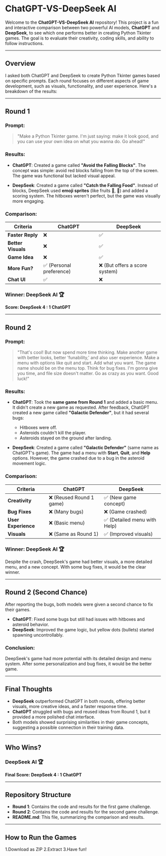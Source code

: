 # ChatGPT-VS-DeepSeek AI

Welcome to the **ChatGPT-VS-DeepSeek AI** repository! This project is a fun and interactive comparison between two powerful AI models, **ChatGPT** and **DeepSeek**, to see which one performs better in creating Python Tkinter games. The goal is to evaluate their creativity, coding skills, and ability to follow instructions.

---

## **Overview**

I asked both ChatGPT and DeepSeek to create Python Tkinter games based on specific prompts. Each round focuses on different aspects of game development, such as visuals, functionality, and user experience. Here's a breakdown of the results:

---

## **Round 1**

### **Prompt:**
> "Make a Python Tkinter game. I'm just saying: make it look good, and you can use your own idea on what you wanna do. Go ahead!"

### **Results:**

- **ChatGPT**: Created a game called **"Avoid the Falling Blocks"**. The concept was simple: avoid red blocks falling from the top of the screen. The game was functional but lacked visual appeal.
  
- **DeepSeek**: Created a game called **"Catch the Falling Food"**. Instead of blocks, DeepSeek used **emoji sprites** (like fruits 🍎, 🍌) and added a scoring system. The hitboxes weren't perfect, but the game was visually more engaging.

### **Comparison:**

| Criteria          | ChatGPT       | DeepSeek      |
|-------------------|---------------|---------------|
| **Faster Reply**  | ❌            | ✅            |
| **Better Visuals**| ❌            | ✅            |
| **Game Idea**     | ❌            | ✅            |
| **More Fun?**     | ✅ (Personal preference) | ❌ (But offers a score system) |
| **Chat UI**       | ✅            | ❌            |

### **Winner: DeepSeek AI** 🏆  
**Score: DeepSeek 4 : 1 ChatGPT**

---

## **Round 2**

### **Prompt:**
> "That's cool! But now spend more time thinking. Make another game with better looks, better 'funability,' and also user experience. Make a menu with options like quit and start. Add what you want. The game name should be on the menu top. Think for bug fixes. I'm gonna give you time, and file size doesn't matter. Go as crazy as you want. Good luck!"

### **Results:**

- **ChatGPT**: Took the **same game from Round 1** and added a basic menu. It didn't create a new game as requested. After feedback, ChatGPT created a new game called **"Galactic Defender"**, but it had several bugs:
  - Hitboxes were off.
  - Asteroids couldn't kill the player.
  - Asteroids stayed on the ground after landing.

- **DeepSeek**: Created a game called **"Galactic Defender"** (same name as ChatGPT's game). The game had a menu with **Start**, **Quit**, and **Help** options. However, the game crashed due to a bug in the asteroid movement logic.

### **Comparison:**

| Criteria          | ChatGPT       | DeepSeek      |
|-------------------|---------------|---------------|
| **Creativity**    | ❌ (Reused Round 1 game) | ✅ (New game concept) |
| **Bug Fixes**     | ❌ (Many bugs) | ❌ (Game crashed) |
| **User Experience**| ❌ (Basic menu) | ✅ (Detailed menu with Help) |
| **Visuals**       | ❌ (Same as Round 1) | ✅ (Improved visuals) |

### **Winner: DeepSeek AI** 🏆  
Despite the crash, DeepSeek's game had better visuals, a more detailed menu, and a new concept. With some bug fixes, it would be the clear winner.

---

## **Round 2 (Second Chance)**

After reporting the bugs, both models were given a second chance to fix their games.

- **ChatGPT**: Fixed some bugs but still had issues with hitboxes and asteroid behavior.
- **DeepSeek**: Improved the game logic, but yellow dots (bullets) started spawning uncontrollably.

### **Conclusion:**
DeepSeek's game had more potential with its detailed design and menu system. After some personalization and bug fixes, it would be the better game.

---

## **Final Thoughts**

- **DeepSeek** outperformed ChatGPT in both rounds, offering better visuals, more creative ideas, and a faster response time.
- **ChatGPT** struggled with bugs and reused ideas from Round 1, but it provided a more polished chat interface.
- Both models showed surprising similarities in their game concepts, suggesting a possible connection in their training data.

---

## **Who Wins?**

### **DeepSeek AI** 🏆  
**Final Score: DeepSeek 4 : 1 ChatGPT**

---

## **Repository Structure**

- **Round 1**: Contains the code and results for the first game challenge.
- **Round 2**: Contains the code and results for the second game challenge.
- **README.md**: This file, summarizing the comparison and results.

---

## **How to Run the Games**

1.Download as ZIP 
2.Extract
3.Have fun!

   
